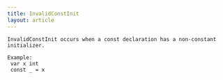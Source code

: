 ```yaml
---
title: InvalidConstInit
layout: article
---
```

<!-- Copyright 2023 The Go Authors. All rights reserved.
     Use of this source code is governed by a BSD-style
     license that can be found in the LICENSE file. -->

<!-- Code generated by generrordocs.go; DO NOT EDIT. -->

```
InvalidConstInit occurs when a const declaration has a non-constant
initializer.

Example:
 var x int
 const _ = x
```

